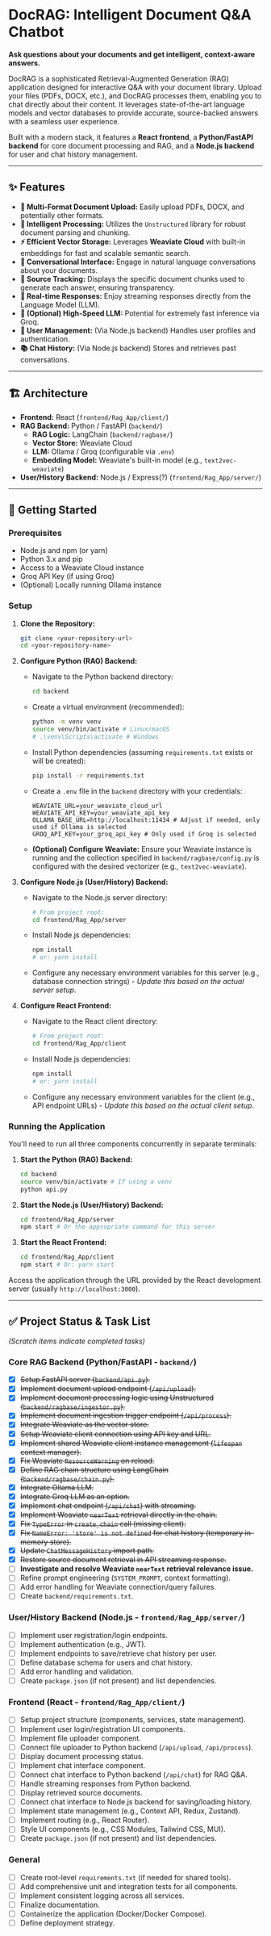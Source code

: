 # DocRAG: Intelligent Document Q&A Chatbot

**Ask questions about your documents and get intelligent, context-aware answers.**

DocRAG is a sophisticated Retrieval-Augmented Generation (RAG) application designed for interactive Q&A with your document library. Upload your files (PDFs, DOCX, etc.), and DocRAG processes them, enabling you to chat directly about their content. It leverages state-of-the-art language models and vector databases to provide accurate, source-backed answers with a seamless user experience.

Built with a modern stack, it features a **React frontend**, a **Python/FastAPI backend** for core document processing and RAG, and a **Node.js backend** for user and chat history management.

---

## ✨ Features

* **📄 Multi-Format Document Upload:** Easily upload PDFs, DOCX, and potentially other formats.
* **🧠 Intelligent Processing:** Utilizes the `Unstructured` library for robust document parsing and chunking.
* **⚡ Efficient Vector Storage:** Leverages **Weaviate Cloud** with built-in embeddings for fast and scalable semantic search.
* **💬 Conversational Interface:** Engage in natural language conversations about your documents.
* **🧾 Source Tracking:** Displays the specific document chunks used to generate each answer, ensuring transparency.
* **💨 Real-time Responses:** Enjoy streaming responses directly from the Language Model (LLM).
* **🚀 (Optional) High-Speed LLM:** Potential for extremely fast inference via Groq.
* **👤 User Management:** (Via Node.js backend) Handles user profiles and authentication.
* **📚 Chat History:** (Via Node.js backend) Stores and retrieves past conversations.

---

## 🏗️ Architecture

* **Frontend:** React (`frontend/Rag_App/client/`)
* **RAG Backend:** Python / FastAPI (`backend/`)
  * **RAG Logic:** LangChain (`backend/ragbase/`)
  * **Vector Store:** Weaviate Cloud
  * **LLM:** Ollama / Groq (configurable via `.env`)
  * **Embedding Model:** Weaviate's built-in model (e.g., `text2vec-weaviate`)
* **User/History Backend:** Node.js / Express(?) (`frontend/Rag_App/server/`)

---

## 🚀 Getting Started

### Prerequisites

* Node.js and npm (or yarn)
* Python 3.x and pip
* Access to a Weaviate Cloud instance
* Groq API Key (if using Groq)
* (Optional) Locally running Ollama instance

### Setup

1. **Clone the Repository:**

    ```bash
    git clone <your-repository-url>
    cd <your-repository-name>
    ```

2. **Configure Python (RAG) Backend:**
    * Navigate to the Python backend directory:

        ```bash
        cd backend
        ```

    * Create a virtual environment (recommended):

        ```bash
        python -m venv venv
        source venv/bin/activate # Linux/macOS
        # .\venv\Scripts\activate # Windows
        ```

    * Install Python dependencies (assuming `requirements.txt` exists or will be created):

        ```bash
        pip install -r requirements.txt
        ```

    * Create a `.env` file in the `backend` directory with your credentials:

        ```dotenv
        WEAVIATE_URL=your_weaviate_cloud_url
        WEAVIATE_API_KEY=your_weaviate_api_key
        OLLAMA_BASE_URL=http://localhost:11434 # Adjust if needed, only used if Ollama is selected
        GROQ_API_KEY=your_groq_api_key # Only used if Groq is selected
        ```

    * **(Optional) Configure Weaviate:** Ensure your Weaviate instance is running and the collection specified in `backend/ragbase/config.py` is configured with the desired vectorizer (e.g., `text2vec-weaviate`).

3. **Configure Node.js (User/History) Backend:**
    * Navigate to the Node.js server directory:

        ```bash
        # From project root:
        cd frontend/Rag_App/server
        ```

    * Install Node.js dependencies:

        ```bash
        npm install
        # or: yarn install
        ```

    * Configure any necessary environment variables for this server (e.g., database connection strings) - *Update this based on the actual server setup*.

4. **Configure React Frontend:**
    * Navigate to the React client directory:

        ```bash
        # From project root:
        cd frontend/Rag_App/client
        ```

    * Install Node.js dependencies:

        ```bash
        npm install
        # or: yarn install
        ```

    * Configure any necessary environment variables for the client (e.g., API endpoint URLs) - *Update this based on the actual client setup*.

### Running the Application

You'll need to run all three components concurrently in separate terminals:

1. **Start the Python (RAG) Backend:**

    ```bash
    cd backend
    source venv/bin/activate # If using a venv
    python api.py
    ```

2. **Start the Node.js (User/History) Backend:**

    ```bash
    cd frontend/Rag_App/server
    npm start # Or the appropriate command for this server
    ```

3. **Start the React Frontend:**

    ```bash
    cd frontend/Rag_App/client
    npm start # Or: yarn start
    ```

Access the application through the URL provided by the React development server (usually `http://localhost:3000`).

---

## ✅ Project Status & Task List

*(Scratch items indicate completed tasks)*

### Core RAG Backend (Python/FastAPI - `backend/`)

* [x] ~~Setup FastAPI server (`backend/api.py`).~~
* [x] ~~Implement document upload endpoint (`/api/upload`).~~
* [x] ~~Implement document processing logic using Unstructured (`backend/ragbase/ingestor.py`).~~
* [x] ~~Implement document ingestion trigger endpoint (`/api/process`).~~
* [x] ~~Integrate Weaviate as the vector store.~~
* [x] ~~Setup Weaviate client connection using API key and URL.~~
* [x] ~~Implement shared Weaviate client instance management (`lifespan` context manager).~~
* [x] ~~Fix Weaviate `ResourceWarning` on reload.~~
* [x] ~~Define RAG chain structure using LangChain (`backend/ragbase/chain.py`).~~
* [x] ~~Integrate Ollama LLM.~~
* [x] ~~Integrate Groq LLM as an option.~~
* [x] ~~Implement chat endpoint (`/api/chat`) with streaming.~~
* [x] ~~Implement Weaviate `nearText` retrieval directly in the chain.~~
* [x] ~~Fix `TypeError` in `create_chain` call (missing client).~~
* [x] ~~Fix `NameError: 'store' is not defined` for chat history (temporary in-memory store).~~
* [x] ~~Update `ChatMessageHistory` import path.~~
* [x] ~~Restore source document retrieval in API streaming response.~~
* [ ] **Investigate and resolve Weaviate `nearText` retrieval relevance issue.**
* [ ] Refine prompt engineering (`SYSTEM_PROMPT`, context formatting).
* [ ] Add error handling for Weaviate connection/query failures.
* [ ] Create `backend/requirements.txt`.

### User/History Backend (Node.js - `frontend/Rag_App/server/`)

* [ ] Implement user registration/login endpoints.
* [ ] Implement authentication (e.g., JWT).
* [ ] Implement endpoints to save/retrieve chat history per user.
* [ ] Define database schema for users and chat history.
* [ ] Add error handling and validation.
* [ ] Create `package.json` (if not present) and list dependencies.

### Frontend (React - `frontend/Rag_App/client/`)

* [ ] Setup project structure (components, services, state management).
* [ ] Implement user login/registration UI components.
* [ ] Implement file uploader component.
* [ ] Connect file uploader to Python backend (`/api/upload`, `/api/process`).
* [ ] Display document processing status.
* [ ] Implement chat interface component.
* [ ] Connect chat interface to Python backend (`/api/chat`) for RAG Q&A.
* [ ] Handle streaming responses from Python backend.
* [ ] Display retrieved source documents.
* [ ] Connect chat interface to Node.js backend for saving/loading history.
* [ ] Implement state management (e.g., Context API, Redux, Zustand).
* [ ] Implement routing (e.g., React Router).
* [ ] Style UI components (e.g., CSS Modules, Tailwind CSS, MUI).
* [ ] Create `package.json` (if not present) and list dependencies.

### General

* [ ] Create root-level `requirements.txt` (if needed for shared tools).
* [ ] Add comprehensive unit and integration tests for all components.
* [ ] Implement consistent logging across all services.
* [ ] Finalize documentation.
* [ ] Containerize the application (Docker/Docker Compose).
* [ ] Define deployment strategy.
